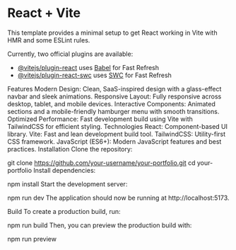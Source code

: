 # React + Vite

This template provides a minimal setup to get React working in Vite with HMR and some ESLint rules.

Currently, two official plugins are available:

- [@vitejs/plugin-react](https://github.com/vitejs/vite-plugin-react/blob/main/packages/plugin-react/README.md) uses [Babel](https://babeljs.io/) for Fast Refresh
- [@vitejs/plugin-react-swc](https://github.com/vitejs/vite-plugin-react-swc) uses [SWC](https://swc.rs/) for Fast Refresh



Features
Modern Design: Clean, SaaS-inspired design with a glass-effect navbar and sleek animations.
Responsive Layout: Fully responsive across desktop, tablet, and mobile devices.
Interactive Components: Animated sections and a mobile-friendly hamburger menu with smooth transitions.
Optimized Performance: Fast development build using Vite with TailwindCSS for efficient styling.
Technologies
React: Component-based UI library.
Vite: Fast and lean development build tool.
TailwindCSS: Utility-first CSS framework.
JavaScript (ES6+): Modern JavaScript features and best practices.
Installation
Clone the repository:

git clone https://github.com/your-username/your-portfolio.git
cd your-portfolio
Install dependencies:

npm install
Start the development server:

npm run dev
The application should now be running at http://localhost:5173.

Build
To create a production build, run:

npm run build
Then, you can preview the production build with:

npm run preview